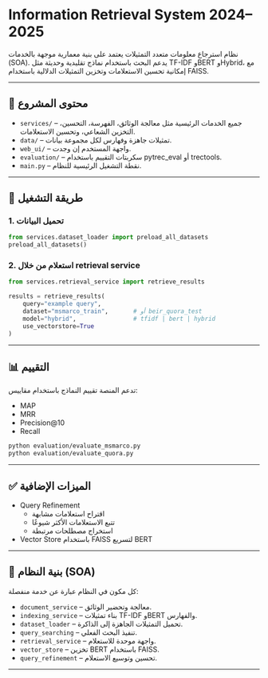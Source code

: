 # Information Retrieval System 2024–2025

نظام استرجاع معلومات متعدد التمثيلات يعتمد على بنية معمارية موجهة بالخدمات (SOA). يدعم البحث باستخدام نماذج تقليدية وحديثة مثل TF-IDF وBERT وHybrid، مع إمكانية تحسين الاستعلامات وتخزين التمثيلات الدلالية باستخدام FAISS.

---





## 📂 محتوى المشروع

- `services/` – جميع الخدمات الرئيسية مثل معالجة الوثائق، الفهرسة، التحسين، التخزين الشعاعي، وتحسين الاستعلامات.
- `data/` – تمثيلات جاهزة وفهارس لكل مجموعة بيانات.
- `web_ui/` – واجهة المستخدم إن وجدت.
- `evaluation/` – سكربتات التقييم باستخدام pytrec_eval أو trectools.
- `main.py` – نقطة التشغيل الرئيسية للنظام.

---

## 🚀 طريقة التشغيل

### 1. تحميل البيانات

```python
from services.dataset_loader import preload_all_datasets
preload_all_datasets()
```

### 2. استعلام من خلال retrieval service

```python
from services.retrieval_service import retrieve_results

results = retrieve_results(
    query="example query",
    dataset="msmarco_train",       # أو beir_quora_test
    model="hybrid",                # tfidf | bert | hybrid
    use_vectorstore=True
)
```

---

## 📊 التقييم

تدعم المنصة تقييم النماذج باستخدام مقاييس:
- MAP
- MRR
- Precision@10
- Recall

```bash
python evaluation/evaluate_msmarco.py
python evaluation/evaluate_quora.py
```

---

## ✅ الميزات الإضافية

- Query Refinement
  - اقتراح استعلامات مشابهة
  - تتبع الاستعلامات الأكثر شيوعًا
  - استخراج مصطلحات مرتبطة
- Vector Store باستخدام FAISS لتسريع BERT

---

## 🧱 بنية النظام (SOA)

كل مكون في النظام عبارة عن خدمة منفصلة:
- `document_service` – معالجة وتحضير الوثائق.
- `indexing_service` – بناء تمثيلات TF-IDF وBERT والفهارس.
- `dataset_loader` – تحميل التمثيلات الجاهزة إلى الذاكرة.
- `query_searching` – تنفيذ البحث الفعلي.
- `retrieval_service` – واجهة موحدة للاستعلام.
- `vector_store` – تخزين BERT باستخدام FAISS.
- `query_refinement` – تحسين وتوسيع الاستعلام.

---
